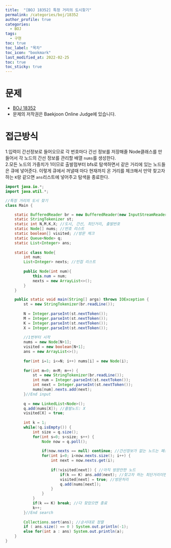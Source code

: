 ```yaml
---
title:  "[BOJ 18352] 특정 거리의 도시찾기"
permalink: /categories/boj/18352
author_profile: true
categories:
  - BOJ
tags:
  - 구현
toc: true
toc_label: "목차"
toc_icon: "bookmark"
last_modified_at: 2022-02-25
toc: true
toc_sticky: true
---
```


# 문제
- [BOJ 18352](https://www.acmicpc.net/problem/18352)
- 문제의 저작권은 Baekjoon Online Judge에 있습니다.

# 접근방식
1.입력이 간선정보로 들어오므로 각 번호마다 간선 정보를 저장해줄 Node클래스를 만들어서 각 노드의 간선 정보를 관리할 배열 `nums`를 생성한다.  
2.모든 노드의 가중치가 1이므로 출발점부터 bfs로 탐색하면서 같은 거리에 있는 노드들은 큐에 넣어준다. 이렇게 큐에서 꺼낼때 마다 현재까지 온 거리를 체크해서 만약 찾고자 하는 `K`랑 같으면 `ans`리스트에 넣어주고 탐색을 종료한다.  

```java  
import java.io.*;
import java.util.*;

//특정 거리의 도시 찾기
class Main {

	static BufferedReader br = new BufferedReader(new InputStreamReader(System.in));
	static StringTokenizer st;
	static int N,M,K,X; //도시, 간선, 최단거리, 출발번호
	static Node[] nums; //번호 리스트
	static boolean[] visited; //방문 체크
	static Queue<Node> q;
	static List<Integer> ans;
	
	static class Node{
		int num;
		List<Integer> nexts; //인접 리스트
		
		public Node(int num){
			this.num = num;
			nexts = new ArrayList<>();
		}
	}

	public static void main(String[] args) throws IOException {
		st = new StringTokenizer(br.readLine());
		
		N = Integer.parseInt(st.nextToken());
		M = Integer.parseInt(st.nextToken());
		K = Integer.parseInt(st.nextToken());
		X = Integer.parseInt(st.nextToken());
		
		//1번부터 시작
		nums = new Node[N+1];
		visited = new boolean[N+1];
		ans = new ArrayList<>();
		
		for(int i=1; i<=N; i++) nums[i] = new Node(i);
		
		for(int m=0; m<M; m++) {
			st = new StringTokenizer(br.readLine());
			int num = Integer.parseInt(st.nextToken());
			int next = Integer.parseInt(st.nextToken());
			nums[num].nexts.add(next);
		}//End input
		
		q = new LinkedList<Node>();
		q.add(nums[X]); //출발노드: X
		visited[X] = true;
		
		int k = 1;
		while(!q.isEmpty()) {
			int size = q.size();
			for(int s=0; s<size; s++) {
				Node now = q.poll();
				
				if(now.nexts == null) continue; //간선정보가 없는 노드는 패스
				for(int i=0; i<now.nexts.size(); i++) {
					int next = now.nexts.get(i);
					
					if(!visited[next]) { //아직 방문안한 노드
						if(k == K) ans.add(next); //찾고자 하는 최단거리이면 답
						visited[next] = true; //방문처리
						q.add(nums[next]);
					}
				}
			}
			if(k == K) break; //다 찾았으면 종료
			k++;
		}//End search
		
		Collections.sort(ans); //순서대로 정렬
		if ( ans.size() == 0 ) System.out.println(-1);
		else for(int a : ans) System.out.println(a);
	}
}
```  